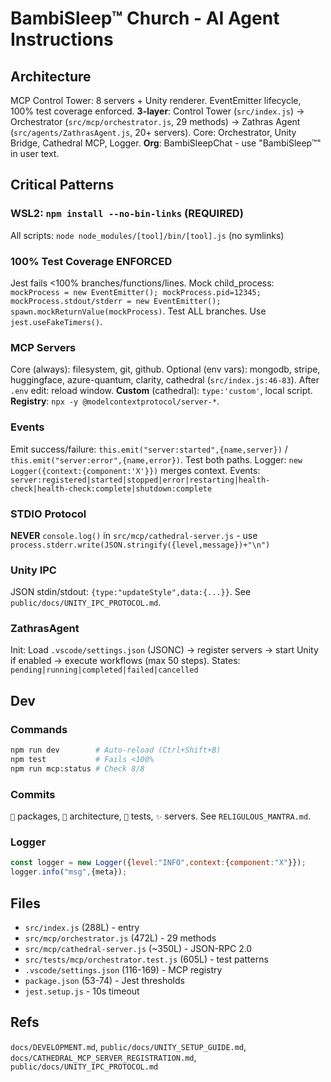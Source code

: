 # BambiSleep™ Church - AI Agent Instructions

## Architecture
MCP Control Tower: 8 servers + Unity renderer. EventEmitter lifecycle, 100% test coverage enforced.
**3-layer**: Control Tower (`src/index.js`) → Orchestrator (`src/mcp/orchestrator.js`, 29 methods) → Zathras Agent (`src/agents/ZathrasAgent.js`, 20+ servers). Core: Orchestrator, Unity Bridge, Cathedral MCP, Logger.
**Org**: BambiSleepChat - use "BambiSleep™" in user text.

## Critical Patterns

### WSL2: `npm install --no-bin-links` (REQUIRED)
All scripts: `node node_modules/[tool]/bin/[tool].js` (no symlinks)

### 100% Test Coverage ENFORCED
Jest fails <100% branches/functions/lines. Mock child_process: `mockProcess = new EventEmitter(); mockProcess.pid=12345; mockProcess.stdout/stderr = new EventEmitter(); spawn.mockReturnValue(mockProcess)`. Test ALL branches. Use `jest.useFakeTimers()`.

### MCP Servers
Core (always): filesystem, git, github. Optional (env vars): mongodb, stripe, huggingface, azure-quantum, clarity, cathedral (`src/index.js:46-83`). After `.env` edit: reload window.
**Custom** (cathedral): `type:'custom'`, local script. **Registry**: `npx -y @modelcontextprotocol/server-*`.

### Events
Emit success/failure: `this.emit("server:started",{name,server})` / `this.emit("server:error",{name,error})`. Test both paths.
Logger: `new Logger({context:{component:'X'}})` merges context.
Events: `server:registered|started|stopped|error|restarting|health-check|health-check:complete|shutdown:complete`

### STDIO Protocol
**NEVER** `console.log()` in `src/mcp/cathedral-server.js` - use `process.stderr.write(JSON.stringify({level,message})+"\n")`

### Unity IPC
JSON stdin/stdout: `{type:"updateStyle",data:{...}}`. See `public/docs/UNITY_IPC_PROTOCOL.md`.

### ZathrasAgent
Init: Load `.vscode/settings.json` (JSONC) → register servers → start Unity if enabled → execute workflows (max 50 steps).
States: `pending|running|completed|failed|cancelled`

## Dev

### Commands
```bash
npm run dev        # Auto-reload (Ctrl+Shift+B)
npm test           # Fails <100%
npm run mcp:status # Check 8/8
```

### Commits
`🌸` packages, `👑` architecture, `💎` tests, `✨` servers. See `RELIGULOUS_MANTRA.md`.

### Logger
```js
const logger = new Logger({level:"INFO",context:{component:"X"}});
logger.info("msg",{meta});
```

## Files
- `src/index.js` (288L) - entry
- `src/mcp/orchestrator.js` (472L) - 29 methods
- `src/mcp/cathedral-server.js` (~350L) - JSON-RPC 2.0
- `src/tests/mcp/orchestrator.test.js` (605L) - test patterns
- `.vscode/settings.json` (116-169) - MCP registry
- `package.json` (53-74) - Jest thresholds
- `jest.setup.js` - 10s timeout

## Refs
`docs/DEVELOPMENT.md`, `public/docs/UNITY_SETUP_GUIDE.md`, `docs/CATHEDRAL_MCP_SERVER_REGISTRATION.md`, `public/docs/UNITY_IPC_PROTOCOL.md`
